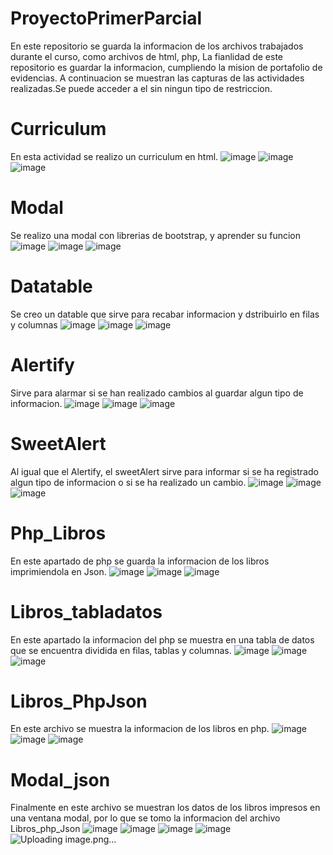 # ProyectoPrimerParcial
 En este repositorio se guarda la informacion de los archivos trabajados durante el curso, como archivos de html, php,
La fianlidad de este repositorio es guardar la informacion, cumpliendo la mision de portafolio de evidencias. 
A continuacion se muestran las capturas de las actividades realizadas.Se puede acceder a el sin ningun tipo de restriccion.
# Curriculum
En esta actividad se realizo un curriculum en html.
![image](https://github.com/YazlynT/ProyectoPrimerParcial/assets/159500082/139090e9-f668-4638-a45d-bca8ae33ad09)
![image](https://github.com/YazlynT/ProyectoPrimerParcial/assets/159500082/c5dd872f-f0a9-43b9-8591-675bc9a271c8)
![image](https://github.com/YazlynT/ProyectoPrimerParcial/assets/159500082/a759d924-eb60-49c1-993f-d1eb7876194c)

# Modal
Se realizo una modal con librerias de bootstrap, y aprender su funcion
![image](https://github.com/YazlynT/ProyectoPrimerParcial/assets/159500082/9b82a5c9-8d7e-4923-b5b3-c055e6dc9fe1)
![image](https://github.com/YazlynT/ProyectoPrimerParcial/assets/159500082/c656986a-c0d5-4b94-879f-6d1198d5c59f)
![image](https://github.com/YazlynT/ProyectoPrimerParcial/assets/159500082/21d49c41-a3fc-47ec-9e95-3c4eb2b4b035)

# Datatable
Se creo un datable que sirve para recabar informacion y dstribuirlo en filas y columnas
![image](https://github.com/YazlynT/ProyectoPrimerParcial/assets/159500082/49915caf-caf5-4738-9179-c8bbf4363532)
![image](https://github.com/YazlynT/ProyectoPrimerParcial/assets/159500082/3329e946-4a4b-4a69-8f9f-18d84724ad23)
![image](https://github.com/YazlynT/ProyectoPrimerParcial/assets/159500082/5b589237-6012-4450-8995-29fa5b2cc8fe)

# Alertify
Sirve para alarmar si se han realizado cambios al guardar algun tipo de informacion.
![image](https://github.com/YazlynT/ProyectoPrimerParcial/assets/159500082/3b5b339d-4af0-4e7a-a966-cb48332d2218)
![image](https://github.com/YazlynT/ProyectoPrimerParcial/assets/159500082/800e9ac7-8ec7-4f9c-bf0a-3ea6aca25c5a)
![image](https://github.com/YazlynT/ProyectoPrimerParcial/assets/159500082/33d4e896-6b17-4a20-b6bc-62c0021287f5)

# SweetAlert
Al igual que el Alertify, el sweetAlert sirve para informar si se ha registrado algun tipo de informacion o si se ha realizado un cambio.
![image](https://github.com/YazlynT/ProyectoPrimerParcial/assets/159500082/80d6aa97-79a1-45fe-8cdc-51d3131fdaab)
![image](https://github.com/YazlynT/ProyectoPrimerParcial/assets/159500082/e33b8d98-4108-43a5-af9c-700711406f6b)
![image](https://github.com/YazlynT/ProyectoPrimerParcial/assets/159500082/89fd8466-401e-471c-b938-c5270004acf0)


# Php_Libros
En este apartado de php se guarda la informacion de los libros imprimiendola en Json.
![image](https://github.com/YazlynT/ProyectoPrimerParcial/assets/159500082/e23d03a6-6784-460e-8fa4-ab4742cdde6e)
![image](https://github.com/YazlynT/ProyectoPrimerParcial/assets/159500082/f2fc469b-cc7e-487e-b466-8e8ad9e751e6)
![image](https://github.com/YazlynT/ProyectoPrimerParcial/assets/159500082/be4011e3-6ffb-40d4-81e4-6ccb0c04ec79)

# Libros_tabladatos
En este apartado la informacion del php se muestra en una tabla de datos que se encuentra dividida en filas, tablas y columnas.
![image](https://github.com/YazlynT/ProyectoPrimerParcial/assets/159500082/704a3e97-76bd-4302-865b-cb9ecc1ee826)
![image](https://github.com/YazlynT/ProyectoPrimerParcial/assets/159500082/688cd4bd-0505-400c-97a9-219e19fe0401)
![image](https://github.com/YazlynT/ProyectoPrimerParcial/assets/159500082/25b10f03-0ccb-4bee-9087-d009e9d14535)

# Libros_PhpJson
En este archivo se muestra la informacion de los libros en php.
![image](https://github.com/YazlynT/ProyectoPrimerParcial/assets/159500082/cf772690-fbca-4858-bdf2-d2968f321717)
![image](https://github.com/YazlynT/ProyectoPrimerParcial/assets/159500082/be25329e-9217-41b6-9095-a247d9d84eb8)
![image](https://github.com/YazlynT/ProyectoPrimerParcial/assets/159500082/e6252aa2-9cee-494d-84e7-b469537f3c2c)

# Modal_json
Finalmente en este archivo se muestran los datos de los libros impresos en una ventana modal, por lo que se tomo la informacion del archivo Libros_php_Json
![image](https://github.com/YazlynT/ProyectoPrimerParcial/assets/159500082/ce29a79f-eb05-4af4-a49b-0d27c3709e04)
![image](https://github.com/YazlynT/ProyectoPrimerParcial/assets/159500082/24a03c34-0a5f-4b69-a27a-301d02a57aa4)
![image](https://github.com/YazlynT/ProyectoPrimerParcial/assets/159500082/82d0be21-fe53-4957-b8fc-cf46b6140a62)
![image](https://github.com/YazlynT/ProyectoPrimerParcial/assets/159500082/c19fdf33-b07f-4543-89a8-4f6d9328a4fa)
![Uploading image.png…]()

